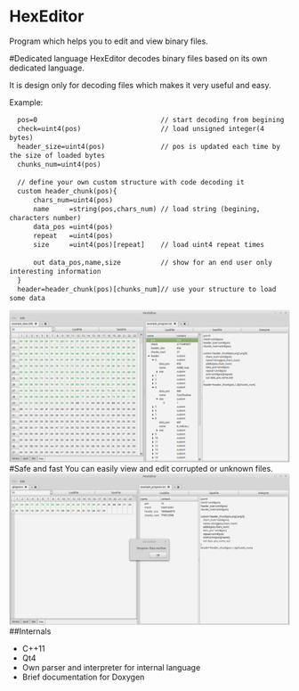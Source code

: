 # HexEditor
Program which helps you to edit and view binary files.

#Dedicated language
HexEditor decodes binary files based on its own dedicated language.

It is design only for decoding files which makes it very useful and easy.

Example:
```
  pos=0                               // start decoding from begining
  check=uint4(pos)                    // load unsigned integer(4 bytes)
  header_size=uint4(pos)              // pos is updated each time by the size of loaded bytes
  chunks_num=uint4(pos)
  
  // define your own custom structure with code decoding it
  custom header_chunk(pos){
      chars_num=uint4(pos)
      name     =string(pos,chars_num) // load string (begining, characters number) 
      data_pos =uint4(pos)
      repeat   =uint4(pos)
      size     =uint4(pos)[repeat]    // load uint4 repeat times
      
      out data_pos,name,size          // show for an end user only interesting information
  }
  header=header_chunk(pos)[chunks_num]// use your structure to load some data
```

![Alt text](/screenshots/screenshot1.png?raw=true "Decoded header from binary file")
#Safe and fast
You can easily view and edit corrupted or unknown files.
![Alt text](/screenshots/screenshot2.png?raw=true "Decoded header from binary file")
##Internals
* C++11
* Qt4
* Own parser and interpreter for internal language
* Brief documentation for Doxygen
